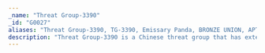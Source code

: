 ```yaml
---
_name: "Threat Group-3390"
_id: "G0027"
aliases: "Threat Group-3390, TG-3390, Emissary Panda, BRONZE UNION, APT27, Iron Tiger, LuckyMouse"
description: "Threat Group-3390 is a Chinese threat group that has extensively used strategic Web compromises to target victims.  The group has been active since at least 2010 and has targeted organizations in the aerospace, government, defense, technology, energy, and manufacturing sectors.  "
---
```

